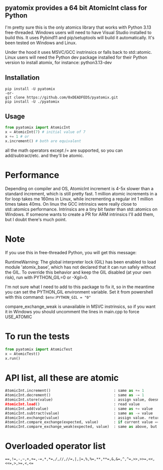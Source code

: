 ## pyatomix provides a 64 bit AtomicInt class for Python

I'm pretty sure this is the only atomics library that works with Python 3.13 free-threaded.
Windows users will need to have Visual Studio installed to build this.
It uses Pybind11 and pip/setuptools will build it automatically.  It's been tested on Windows and Linux.

Under the hood it uses MSVC/GCC instrinsics or falls back to std::atomic.
Linux users will need the Python dev package installed for their Python version to install atomix, for instance: python3.13-dev

## Installation

```
pip install -U pyatomix
-or-
git clone https://github.com/0xDEADFED5/pyatomix.git
pip install -U ./pyatomix
```

## Usage

```python
from pyatomix import AtomicInt
x = AtomicInt(7) # initial value of 7
x += 1 # or
x.increment() # both are equivalent
```

all the math operators except /= are supported, so you can add/subtract/etc. and they'll be atomic.


# Performance

Depending on compiler and OS, AtomicInt increment is 4-5x slower than a standard increment, which is still pretty fast.
1 million atomic increments in a for loop takes me 160ms in Linux, while incrementing a regular int 1 million times takes 40ms.
On linux the GCC intrinsics were really close to std::atomics performance.  Intrinsics are a tiny bit faster than std::atomics on Windows.
If someone wants to create a PR for ARM intrinsics I'll add them, but I doubt there's much point.

# Note

If you use this in free-threaded Python, you will get this message:

RuntimeWarning: The global interpreter lock (GIL) has been enabled to load module 'atomix_base', which has not declared that it can run safely without the GIL. To override this behavior and keep the GIL disabled (at your own risk), run with PYTHON_GIL=0 or -Xgil=0.

I'm not sure what I need to add to this package to fix it, so in the meantime you can set the PYTHON_GIL environment variable.
Set it from powershell with this command: `$env:PYTHON_GIL = "0"`

compare_exchange_weak is unavailable in MSVC instrinsics, so if you want it in Windows you should uncomment the lines in main.cpp to force USE_ATOMIC

# To run the tests

```python
from pyatomix import AtomicTest
x = AtomicTest()
x.run()
```

# API list, all these are atomic

```python
AtomicInt.increment()                             : same as += 1
AtomicInt.decrement()                             : same as -= 1
AtomicInt.store(value)                            : assign value, doesn't return anything
AtomicInt.load()                                  : read value
AtomicInt.add(value)                              : same as += value
AtomicInt.subtract(value)                         : same as -= value
AtomicInt.exchange(value)                         : assign value. returns previous value
AtomicInt.compare_exchange(expected, value)       : if current value == expected, replace it with value. returns True on success
AtomicInt.compare_exchange_weak(expected, value)  : same as above, but use weak API if available.
```

# Overloaded operator list

`==,!=,-,~,+,+=,-=,*,*=,/,//,//=,|,|=,%,%=,**,**=,&,&=,^,^=,>>,>>=,<<,<<=,>,>=,<,<=`

